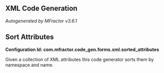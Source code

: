 ## XML Code Generation
*Autogenerated by MFractor v3.6.1*
## Sort Attributes

**Configuration Id: com.mfractor.code_gen.forms.xml.sorted_attributes**

Given a collection of XML attributes this code generator sorts them by namespace and name.


